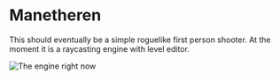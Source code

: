 # Manetheren

This should eventually be a simple roguelike first person shooter. At
the moment it is a raycasting engine with level editor.

![The engine right now](sample.gif)
